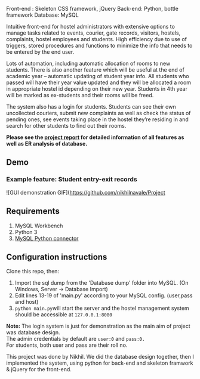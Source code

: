 Front-end : Skeleton CSS framework, jQuery Back-end: Python, bottle framework Database: MySQL

Intuitive front-end for hostel administrators with extensive options to manage tasks related to events, courier, gate records, visitors, hostels, complaints, hostel employees and students. High efficiency  due to use of triggers, stored procedures and functions to minimize the info that needs to be entered by the end user. 

Lots of automation, including automatic allocation of rooms to new students. There is also another feature which will be useful at the end of academic year – automatic updating of student year info. All students who passed will have their year value updated and they will be allocated a room in appropriate hostel id depending on their new year. Students in 4th year will be marked as ex-students and their rooms will be freed.

The system also has a login for students. Students can see their own uncollected couriers, submit new complaints as well as check the status of pending ones, see events taking place in the hostel they’re residing in and search for other students to find out their rooms.

**Please see the [ project report](https://github.com/nikhilnavale/projects) for detailed information of all features as well as ER analysis of database.**

## Demo
### Example feature: Student entry-exit records
![GUI demonstration GIF](https://github.com/nikhilnavale/Project
## Requirements

 1. MySQL Workbench
 2. Python 3
 3. [MySQL Python connector](https://dev.mysql.com/downloads/connector/python/)
## Configuration instructions
Clone this repo, then:
 1. Import the sql dump from the 'Database dump' folder into MySQL. (On Windows, Server -> Database Import)
 2. Edit lines 13-19 of 'main.py' according to your MySQL config. (user,pass and host)
 3. `python main.py`will start the server and the hostel management system should be accessible at `127.0.0.1:8080`

**Note:** The login system is just for demonstration as the main aim of project was database design.   
The admin credentials by default are `user:0` and `pass:0.`  
For students, both user and pass are their roll no.


This project was done by Nikhil. 
We did the database design together, then I implemented the system, using python for back-end and skeleton framwork & jQuery for the front-end.
